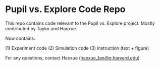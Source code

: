 # Pupil vs. Explore Code Repo

This repo contains code relevant to the Pupil vs. Explore project. Mostly contributed by Taylor and Haoxue. 

Now contains:

(1) Experiment code
(2) Simulation code
(3) instruction (text + figure)

For any questions, contact Haoxue (haoxue_fan@g.harvard.edu)
